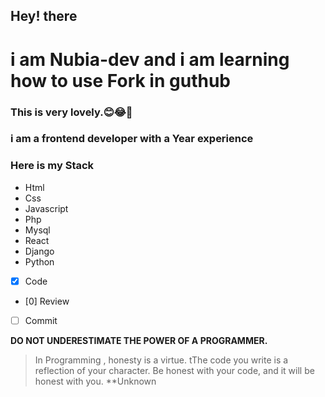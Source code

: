 ## Hey! there
# i am Nubia-dev and i am learning how to use Fork in guthub
### This is very lovely.😊😂🙌
### i am a frontend developer with a Year experience


### Here is my Stack
* Html
* Css
* Javascript
* Php
* Mysql
* React
* Django
* Python


- [X] Code
- [0] Review
- [ ] Commit


**DO NOT UNDERESTIMATE THE POWER OF A PROGRAMMER.**


 >In Programming , honesty is a virtue.   tThe code you write is a reflection of your character.  Be honest with your code, and it will be honest with you.   **Unknown 